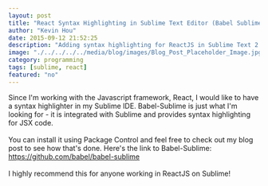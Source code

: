 ```yaml
---
layout: post
title: "React Syntax Highlighting in Sublime Text Editor (Babel Sublime)"
author: "Kevin Hou"
date: 2015-09-12 21:52:25
description: "Adding syntax highlighting for ReactJS in Sublime Text 2."
image: "./../../../../media/blog/images/Blog_Post_Placeholder_Image.jpg"
category: programming
tags: [sublime, react]
featured: "no"
---
```

Since I'm working with the Javascript framework, React, I would like to have a syntax highlighter in my Sublime IDE. Babel-Sublime is just what I'm looking for - it is integrated with Sublime and provides syntax highlighting for JSX code.
<br />
<br />
You can install it using Package Control and feel free to check out my blog post to see how that's done. Here's the link to Babel-Sublime:
<br />
<a href="https://github.com/babel/babel-sublime">https://github.com/babel/babel-sublime</a>
<br />
<br />
I highly recommend this for anyone working in ReactJS on Sublime!